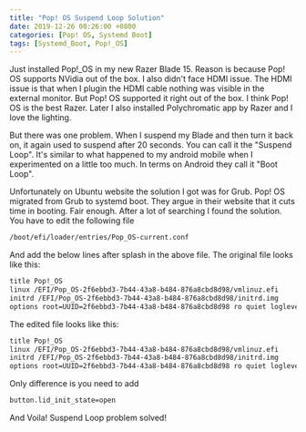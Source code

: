 ```yaml
---
title: "Pop! OS Suspend Loop Solution"
date: 2019-12-26 00:26:00 +0800
categories: [Pop! OS, Systemd Boot]
tags: [Systemd_Boot, Pop!_OS]
---
```

Just installed Pop!_OS in my new Razer Blade 15. Reason is because Pop! OS  supports NVidia
out of the box. I also didn't face HDMI issue. The HDMI issue is that when I plugin the HDMI cable
nothing was visible in the external monitor. But Pop! OS supported it right out of the box. I think
Pop! OS is the best Razer. Later I also installed Polychromatic app by Razer and I love the lighting.


But there was one problem. When I suspend my Blade and then turn it back on, it again used to suspend after
20 seconds. You can call it the "Suspend Loop". It's similar to what happened to my android mobile when I experimented on a little too much. In terms on Android they call it "Boot Loop".

Unfortunately on Ubuntu website the solution I got was for Grub. Pop! OS migrated from Grub to systemd boot. They argue in their website that it cuts time in booting. Fair enough. After a lot of searching
I found the solution. You have to edit the following file

```bash
/boot/efi/loader/entries/Pop_OS-current.conf
```

And add the below lines after splash in the above file. The original file looks like this:
```bash
title Pop!_OS
linux /EFI/Pop_OS-2f6ebbd3-7b44-43a8-b484-876a8cbd8d98/vmlinuz.efi
initrd /EFI/Pop_OS-2f6ebbd3-7b44-43a8-b484-876a8cbd8d98/initrd.img
options root=UUID=2f6ebbd3-7b44-43a8-b484-876a8cbd8d98 ro quiet loglevel=0 systemd.show_status=false splash
```
The edited file looks like this:

```bash
title Pop!_OS
linux /EFI/Pop_OS-2f6ebbd3-7b44-43a8-b484-876a8cbd8d98/vmlinuz.efi
initrd /EFI/Pop_OS-2f6ebbd3-7b44-43a8-b484-876a8cbd8d98/initrd.img
options root=UUID=2f6ebbd3-7b44-43a8-b484-876a8cbd8d98 ro quiet loglevel=0 systemd.show_status=false splash button.lid_init_state=open
```
Only difference is you need to add
```bash
button.lid_init_state=open
```
And Voila! Suspend Loop problem solved!
